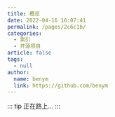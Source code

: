 ```yaml
---
title: 概览
date: 2022-04-16 16:07:41
permalink: /pages/2c6c1b/
categories: 
  - 索引
  - 开源项目
article: false
tags: 
  - null
author: 
  name: benym
  link: https://github.com/benym
---
```

::: tip
正在路上...
:::